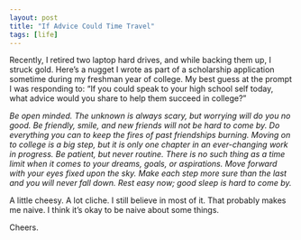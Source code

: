```yaml
---
layout: post
title: "If Advice Could Time Travel"
tags: [life]
---
```


Recently, I retired two laptop hard drives, and while backing them up, I struck gold. Here’s a nugget I wrote as part of a scholarship application sometime during my freshman year of college. My best guess at the prompt I was responding to: “If you could speak to your high school self today, what advice would you share to help them succeed in college?”

*Be open minded. The unknown is always scary, but worrying will do you no good. Be friendly, smile, and new friends will not be hard to come by. Do everything you can to keep the fires of past friendships burning. Moving on to college is a big step, but it is only one chapter in an ever-changing work in progress. Be patient, but never routine. There is no such thing as a time limit when it comes to your dreams, goals, or aspirations. Move forward with your eyes fixed upon the sky. Make each step more sure than the last and you will never fall down. Rest easy now; good sleep is hard to come by.*

A little cheesy. A lot cliche. I still believe in most of it. That probably makes me naive. I think it’s okay to be naive about some things.

Cheers.

